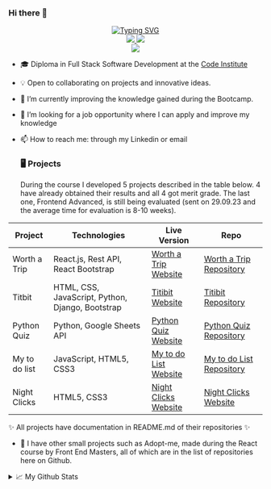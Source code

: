 ### Hi there 👋

<p align="center">
<a href="https://github.com/luandretta">
    <img src="https://readme-typing-svg.demolab.com?font=Georgia&size=18&duration=2000&pause=100&multiline=true&width=500&height=180&lines=Lucimeri+Andretta;Full+Stack+Software+Development;JavaScript+%7C+React.js+%7C+CSS+%7C+HTML+%7C+Bootstrap;Python+%7C+Django+%7C+JQuery+%7C+Rest+API" alt="Typing SVG" />
</a>
<br/>
<a href="https://www.linkedin.com/in/luandretta/">
    <img src="https://img.shields.io/badge/-Linkedin-blue?style=flat-square&logo=linkedin">
</a>
<a href="mailto:luandretta@hotmail.com">
    <img src="https://img.shields.io/badge/-Email-blue?style=flat-square&logo=gmail&logoColor=white">
</a>
<br/>
<a href="https://github.com/luandretta">
    <img src="https://github-stats-alpha.vercel.app/api?username=luandretta&cc=22272e&tc=37BCF6&ic=fff&bc=0000">
</a>

- 🎓 Diploma in Full Stack Software Development at the [Code Institute](https://codeinstitute.net/)

- 💡 Open to collaborating on projects and innovative ideas. 

- 🌱 I’m currently improving the knowledge gained during the Bootcamp.

- 🤔 I’m looking for a job opportunity where I can apply and improve my knowledge

- 📫 How to reach me: through my Linkedin or email

  ### 🖥️ Projects

  During the course I developed 5 projects described in the table below. 4 have already obtained their results and all 4 got merit grade. The last one, Frontend Advanced, is still being evaluated (sent on 29.09.23 and the average time for evaluation is 8-10 weeks).

| Project  | Technologies  | Live Version  | Repo  | 
|---|---|---|---|
| Worth a Trip  | React.js, Rest API, React Bootstrap  | [Worth a Trip Website](https://worth-a-trip-drf-40e2fa952827.herokuapp.com)  | [Worth a Trip Repository](https://github.com/luandretta/worth-a-trip-drf)  | 
| Titbit  | HTML, CSS, JavaScript, Python, Django, Bootstrap |  [Titibit Website](https://titbit-network.herokuapp.com) |  [Titibit Repository](https://github.com/luandretta/network)  | 
| Python Quiz | Python, Google Sheets API  |  [Python Quiz Website](https://quizpython.herokuapp.com) |  [Python Quiz Repository](https://github.com/luandretta/quiz-python) | 
|  My to do list | JavaScript, HTML5, CSS3  | [My to do List Website](https://github.com/luandretta/my-to-do-list)  | [My to do List Repository](https://luandretta.github.io/my-to-do-list)  | 
| Night Clicks | HTML5, CSS3  | [Night Clicks Website](https://github.com/luandretta/night-clicks)  |  [Night Clicks Website](https://luandretta.github.io/night-clicks) |  


✨ All projects have documentation in README.md of their repositories ✨

- 📌 I have other small projects such as Adopt-me, made during the React course by Front End Masters, all of which are in the list of repositories here on Github.


<details>
<summary>📈 My Github Stats</summary>
<br>


![](http://github-profile-summary-cards.vercel.app/api/cards/profile-details?username=luandretta&theme=city_lights) 

![](http://github-profile-summary-cards.vercel.app/api/cards/repos-per-language?username=luandretta&theme=city_lights) 

![](http://github-profile-summary-cards.vercel.app/api/cards/most-commit-language?username=luandretta&theme=city_lights)

</details>

